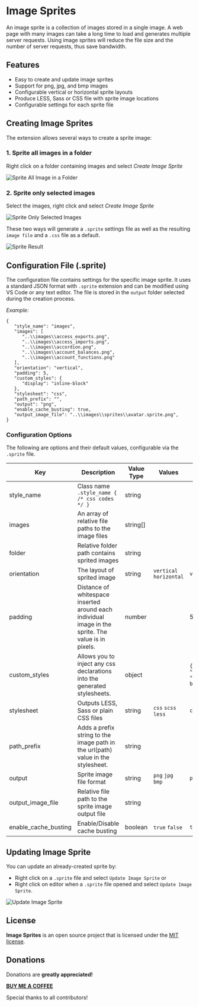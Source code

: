 # Image Sprites
An image sprite is a collection of images stored in a single image. A web page with many images can take a long time to load and generates multiple server requests. Using image sprites will reduce the file size and the number of server requests, thus save bandwidth.

## Features
- Easy to create and update image sprites
- Support for png, jpg, and bmp images
- Configurable vertical or horizontal sprite layouts
- Produce LESS, Sass or CSS file with sprite image locations
- Configurable settings for each sprite file

## Creating Image Sprites

The extension allows several ways to create a sprite image:

### 1. Sprite all images in a folder

Right click on a folder containing images and select *Create Image Sprite*

![Sprite All Image in a Folder](https://github.com/gurayyarar/ImageSprites/raw/master/images/docs/folder-sprite.gif)

### 2. Sprite only selected images

Select the images, right click and select *Create Image Sprite*

![Sprite Only Selected Images](https://github.com/gurayyarar/ImageSprites/raw/master/images/docs/files-sprite.gif)

These two ways will generate a `.sprite` settings file as well as the resulting `image file` and a `.css` file as a default.

![Sprite Result](https://github.com/gurayyarar/ImageSprites/raw/master/images/docs/display-sprite.jpg)


## Configuration File (.sprite)

The configuration file contains settings for the specific image sprite. It uses a standard JSON format with `.sprite` extension and can be modified using VS Code or any text editor. The file is stored in the `output` folder selected during the creation process.

*Example:*
```
{
   "style_name": "images",
   "images": [
      "..\\images\\access_exports.png",
      "..\\images\\access_imports.png",
      "..\\images\\accordion.png",
      "..\\images\\account_balances.png",
      "..\\images\\account_functions.png"
   ],
   "orientation": "vertical",
   "padding": 5,
   "custom_styles": {
      "display": "inline-block"
   },
   "stylesheet": "css",
   "path_prefix": "",
   "output": "png",
   "enable_cache_busting": true,
   "output_image_file": "..\\images\\sprites\\avatar.sprite.png",
}
```

### Configuration Options

The following are options and their default values, configurable via the `.sprite` file.

|Key|Description|Value Type|Values|Default|
|---|-----------|----------|------|-------|
|style_name|Class name `.style_name { /* css codes */ }`|string| | |
|images|An array of relative file paths to the image files|string[]|||
|folder|Relative folder path contains sprited images|string|||
|orientation|The layout of sprited image|string|`vertical` `horizontal`|`vertical`|
|padding|Distance of whitespace inserted around each individual image in the sprite. The value is in pixels.|number||5
|custom_styles|Allows you to inject any css declarations into the generated stylesheets.|object||`{ "display": "inline-block" }`|
|stylesheet|Outputs LESS, Sass or plain CSS files|string|`css` `scss` `less`|`css`|
|path_prefix|Adds a prefix string to the image path in the url(path) value in the stylesheet.|string|||
|output|Sprite image file format|string|`png` `jpg` `bmp`|`png`|
|output_image_file|Relative file path to the sprite image output file|string||
|enable_cache_busting|Enable/Disable cache busting|boolean|`true` `false`|`true`


## Updating Image Sprite

You can update an already-created sprite by:

- Right click on a `.sprite` file and select `Update Image Sprite` or
- Right click on editor when a `.sprite` file opened and select `Update Image Sprite`.

![Update Image Sprite](https://github.com/gurayyarar/ImageSprites/raw/master/images/docs/update-sprite.gif)

## License

**Image Sprites** is an open source project that is licensed under the [MIT license](http://opensource.org/licenses/MIT).


## Donations

Donations are **greatly appreciated!**

**[BUY ME A COFFEE](http://bit.ly/2NCtG3k)**

Special thanks to all contributors!